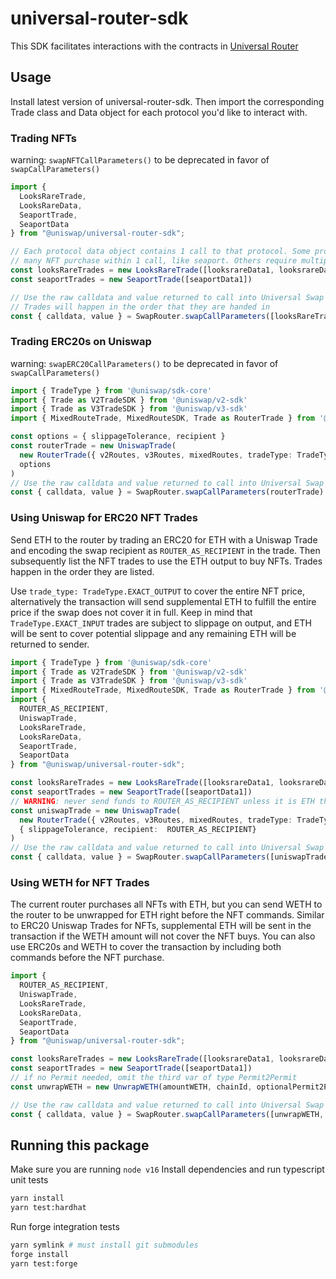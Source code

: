 # universal-router-sdk
This SDK facilitates interactions with the contracts in [Universal Router](https://github.com/Uniswap/universal-router)

## Usage
Install latest version of universal-router-sdk. Then import the corresponding Trade class and Data object for each protocol you'd like to interact with.

### Trading NFTs
warning: `swapNFTCallParameters()` to be deprecated in favor of `swapCallParameters()`
```typescript
import {
  LooksRareTrade,
  LooksRareData,
  SeaportTrade,
  SeaportData
} from "@uniswap/universal-router-sdk";

// Each protocol data object contains 1 call to that protocol. Some protocols can fit
// many NFT purchase within 1 call, like seaport. Others require multiple calls per NFT (like LooksRare).
const looksRareTrades = new LooksRareTrade([looksrareData1, looksrareData2])
const seaportTrades = new SeaportTrade([seaportData1])

// Use the raw calldata and value returned to call into Universal Swap Router contracts
// Trades will happen in the order that they are handed in
const { calldata, value } = SwapRouter.swapCallParameters([looksRareTrades, seaportTrades])
```

### Trading ERC20s on Uniswap
warning: `swapERC20CallParameters()` to be deprecated in favor of `swapCallParameters()`
```typescript
import { TradeType } from '@uniswap/sdk-core'
import { Trade as V2TradeSDK } from '@uniswap/v2-sdk'
import { Trade as V3TradeSDK } from '@uniswap/v3-sdk'
import { MixedRouteTrade, MixedRouteSDK, Trade as RouterTrade } from '@uniswap/router-sdk'

const options = { slippageTolerance, recipient }
const routerTrade = new UniswapTrade(
  new RouterTrade({ v2Routes, v3Routes, mixedRoutes, tradeType: TradeType.EXACT_INPUT },
  options
)
// Use the raw calldata and value returned to call into Universal Swap Router contracts
const { calldata, value } = SwapRouter.swapCallParameters(routerTrade)
```

### Using Uniswap for ERC20 NFT Trades
Send ETH to the router by trading an ERC20 for ETH with a Uniswap Trade and encoding the swap recipient as `ROUTER_AS_RECIPIENT` in the trade. Then subsequently list the NFT trades to use the ETH output to buy NFTs. Trades happen in the order they are listed.

Use `trade_type: TradeType.EXACT_OUTPUT` to cover the entire NFT price, alternatively the transaction will send supplemental ETH to fulfill the entire price if the swap does not cover it in full. Keep in mind that `TradeType.EXACT_INPUT` trades are subject to slippage on output, and ETH will be sent to cover potential slippage and any remaining ETH will be returned to sender.
```typescript
import { TradeType } from '@uniswap/sdk-core'
import { Trade as V2TradeSDK } from '@uniswap/v2-sdk'
import { Trade as V3TradeSDK } from '@uniswap/v3-sdk'
import { MixedRouteTrade, MixedRouteSDK, Trade as RouterTrade } from '@uniswap/router-sdk'
import {
  ROUTER_AS_RECIPIENT,
  UniswapTrade,
  LooksRareTrade,
  LooksRareData,
  SeaportTrade,
  SeaportData
} from "@uniswap/universal-router-sdk";

const looksRareTrades = new LooksRareTrade([looksrareData1, looksrareData2])
const seaportTrades = new SeaportTrade([seaportData1])
// WARNING: never send funds to ROUTER_AS_RECIPIENT unless it is ETH that will be used in NFT trades, otherwise funds are lost.
const uniswapTrade = new UniswapTrade(
  new RouterTrade({ v2Routes, v3Routes, mixedRoutes, tradeType: TradeType.EXACT_OUTPUT }),
  { slippageTolerance, recipient:  ROUTER_AS_RECIPIENT}
)
// Use the raw calldata and value returned to call into Universal Swap Router contracts
const { calldata, value } = SwapRouter.swapCallParameters([uniswapTrade, seaportTrades, looksRareTrades])
```

### Using WETH for NFT Trades
The current router purchases all NFTs with ETH, but you can send WETH to the router to be unwrapped for ETH right before the NFT commands. Similar to ERC20 Uniswap Trades for NFTs, supplemental ETH will be sent in the transaction if the WETH amount will not cover the NFT buys. You can also use ERC20s and WETH to cover the transaction by including both commands before the NFT purchase.

```typescript
import {
  ROUTER_AS_RECIPIENT,
  UniswapTrade,
  LooksRareTrade,
  LooksRareData,
  SeaportTrade,
  SeaportData
} from "@uniswap/universal-router-sdk";

const looksRareTrades = new LooksRareTrade([looksrareData1, looksrareData2])
const seaportTrades = new SeaportTrade([seaportData1])
// if no Permit needed, omit the third var of type Permit2Permit
const unwrapWETH = new UnwrapWETH(amountWETH, chainId, optionalPermit2Params)

// Use the raw calldata and value returned to call into Universal Swap Router contracts
const { calldata, value } = SwapRouter.swapCallParameters([unwrapWETH, seaportTrades, looksRareTrades])
```


## Running this package
Make sure you are running `node v16`
Install dependencies and run typescript unit tests
```bash
yarn install
yarn test:hardhat
```

Run forge integration tests
```bash
yarn symlink # must install git submodules
forge install
yarn test:forge
```
